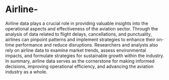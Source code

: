 # Airline-
Airline data plays a crucial role in providing valuable insights into the operational aspects and effectiveness of the aviation sector. Through the analysis of data related to flight delays, cancellations, and punctuality, airlines can pinpoint patterns and implement strategies to enhance their on-time performance and reduce disruptions. Researchers and analysts also rely on airline data to examine market trends, assess environmental impacts, and formulate strategies for sustainable growth within the industry. In summary, airline data serves as the cornerstone for making informed decisions, improving operational efficiency, and advancing the aviation industry as a whole.
